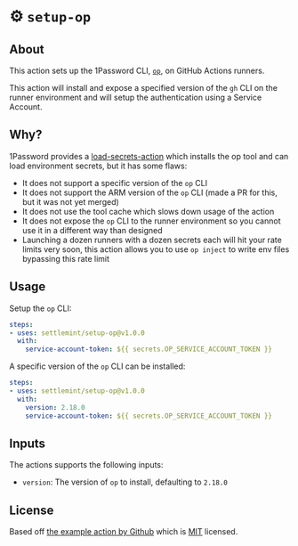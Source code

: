 # :gear: `setup-op`

## About
This action sets up the 1Password CLI, [`op`](https://1password.com/downloads/command-line/), on GitHub Actions runners.

This action will install and expose a specified version of the `gh` CLI on the runner environment and will setup the authentication using a Service Account.

## Why?

1Password provides a [load-secrets-action](https://github.com/1Password/load-secrets-action) which installs the op tool and can load environment secrets, but it has some flaws:

- It does not support a specific version of the `op` CLI
- It does not support the ARM version of the `op` CLI (made a PR for this, but it was not yet merged)
- It does not use the tool cache which slows down usage of the action
- It does not expose the `op` CLI to the runner environment so you cannot use it in a different way than designed
- Launching a dozen runners with a dozen secrets each will hit your rate limits very soon, this action allows you to use `op inject` to write env files bypassing this rate limit

## Usage

Setup the `op` CLI:

```yaml
steps:
- uses: settlemint/setup-op@v1.0.0
  with:
    service-account-token: ${{ secrets.OP_SERVICE_ACCOUNT_TOKEN }}
```

A specific version of the `op` CLI can be installed:

```yaml
steps:
- uses: settlemint/setup-op@v1.0.0
  with:
    version: 2.18.0
    service-account-token: ${{ secrets.OP_SERVICE_ACCOUNT_TOKEN }}
```

## Inputs
The actions supports the following inputs:

- `version`: The version of `op` to install, defaulting to `2.18.0`

## License

Based off [the example action by Github](https://github.com/github-developer/example-setup-gh) which is [MIT](LICENSE) licensed.
